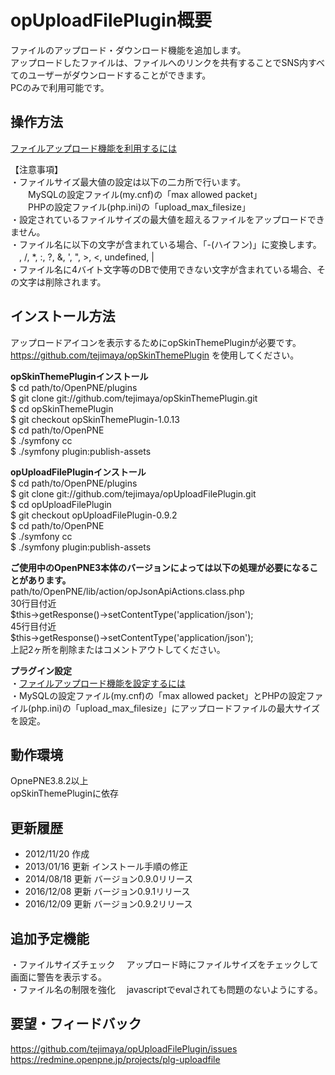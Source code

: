 opUploadFilePlugin概要
======================
ファイルのアップロード・ダウンロード機能を追加します。  
アップロードしたファイルは、ファイルへのリンクを共有することでSNS内すべてのユーザーがダウンロードすることができます。  
PCのみで利用可能です。  

操作方法
----------------
<a href="https://pnejp.wordpress.com/2015/11/11/usage_upload/" target="_blank">ファイルアップロード機能を利用するには</a>  
  
【注意事項】  
・ファイルサイズ最大値の設定は以下の二カ所で行います。  
　　MySQLの設定ファイル(my.cnf)の「max allowed packet」  
　　PHPの設定ファイル(php.ini)の「upload_max_filesize」  
・設定されているファイルサイズの最大値を超えるファイルをアップロードできません。  
・ファイル名に以下の文字が含まれている場合、「-(ハイフン)」に変換します。  
　\, /, *, :, ?, &, ', ", >, <, undefined, |  
・ファイル名に4バイト文字等のDBで使用できない文字が含まれている場合、その文字は削除されます。  
  
  
インストール方法
----------------
アップロードアイコンを表示するためにopSkinThemePluginが必要です。  
https://github.com/tejimaya/opSkinThemePlugin を使用してください。  
  
  
**opSkinThemePluginインストール**  
    $ cd path/to/OpenPNE/plugins  
    $ git clone git://github.com/tejimaya/opSkinThemePlugin.git  
    $ cd opSkinThemePlugin  
    $ git checkout opSkinThemePlugin-1.0.13  
    $ cd path/to/OpenPNE  
    $ ./symfony cc  
    $ ./symfony plugin:publish-assets  
  
**opUploadFilePluginインストール**  
    $ cd path/to/OpenPNE/plugins  
    $ git clone git://github.com/tejimaya/opUploadFilePlugin.git  
    $ cd opUploadFilePlugin  
    $ git checkout opUploadFilePlugin-0.9.2  
    $ cd path/to/OpenPNE  
    $ ./symfony cc  
    $ ./symfony plugin:publish-assets  
  
**ご使用中のOpenPNE3本体のバージョンによっては以下の処理が必要になることがあります。**  
    path/to/OpenPNE/lib/action/opJsonApiActions.class.php  
      30行目付近  
        $this->getResponse()->setContentType('application/json');  
      45行目付近  
        $this->getResponse()->setContentType('application/json');  
      上記2ヶ所を削除またはコメントアウトしてください。  
  
**プラグイン設定**  
・<a href="https://pnejp.wordpress.com/2015/11/11/setting_uploadfile/" target="_blank">ファイルアップロード機能を設定するには</a>  
・MySQLの設定ファイル(my.cnf)の「max allowed packet」とPHPの設定ファイル(php.ini)の「upload_max_filesize」にアップロードファイルの最大サイズを設定。  
  
動作環境
--------
OpnePNE3.8.2以上  
opSkinThemePluginに依存  
  
  
更新履歴
--------
 * 2012/11/20 作成  
 * 2013/01/16 更新  インストール手順の修正  
 * 2014/08/18 更新  バージョン0.9.0リリース  
 * 2016/12/08 更新  バージョン0.9.1リリース  
 * 2016/12/09 更新  バージョン0.9.2リリース  


追加予定機能
----------
 ・ファイルサイズチェック 　アップロード時にファイルサイズをチェックして画面に警告を表示する。  
 ・ファイル名の制限を強化 　javascriptでevalされても問題のないようにする。  


要望・フィードバック
----------

https://github.com/tejimaya/opUploadFilePlugin/issues
https://redmine.openpne.jp/projects/plg-uploadfile
